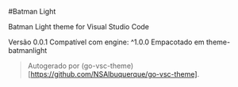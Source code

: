 #Batman Light

Batman Light theme for Visual Studio Code

Versão 0.0.1
Compatível com engine: ^1.0.0
Empacotado em theme-batmanlight

> Autogerado por (go-vsc-theme)[https://github.com/NSAlbuquerque/go-vsc-theme].